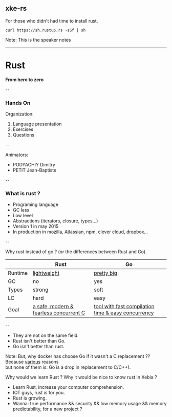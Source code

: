 <!-- .slide: data-background="#2C374C" -->

## xke-rs <!-- .element: class="grisFonce2" -->
For those who didn't had time to install rust.
```
curl https://sh.rustup.rs -sSf | sh
```

Note:
    This is the speaker notes

---

# Rust

**From hero to zero** <!-- .element: class="grisFonce2" -->

--

### Hands On

Organization:
1. Language presentation
2. Exercises
3. Questions

--

Animators:
* PODYACHIY Dimitry
* PETIT Jean-Baptiste

--

### What is rust ?
* Programing language
* GC less
* Low level
* Abstractions (iterators, closure, types...)
* Version 1 in may 2015
* In production in mozilla, Atlassian, npm, clever cloud, dropbox...

--

Why rust instead of go ? (or the differences between Rust and Go).

||Rust|Go|
|---|---|---|
|Runtime|[lightweight](https://www.rust-lang.org/en-US/faq.html#does-rust-have-a-runtime)|[pretty big](https://www.quora.com/How-does-the-Go-runtime-work-What-does-it-consist-of-What-functionalities-does-it-provide-and-what-can-be-expected-from-a-developer-perspective)|
|GC|no|yes|
|Types|strong|soft|
|LC|hard|easy|
|Goal|[a safe, modern & fearless concurrent C](https://www.rust-lang.org/en-US/faq.html#what-is-this-projects-goal)|[tool with fast compilation time & easy concurrency](https://talks.golang.org/2012/splash.article)|

--

* They are not on the same field.</br>
* Rust isn't better than Go.</br>
* Go isn't better than rust.

Note:
But, why docker has choose Go if it wasn't a C replacement ?? 
Because [various](https://fr.slideshare.net/jpetazzo/docker-and-go-why-did-we-decide-to-write-docker-in-go/18-Why_GoThe_Five_Reasons_Why) reasons</br> 
but none of them is: Go is a drop in replacement to C/C++).

Why would we learn Rust ? Why it would be nice to know rust in Xebia ?
* Learn Rust, increase your computer comprehension.
* IOT guys, rust is for you.
* Rust is growing.
* Wanna: true performance && security && low memory usage && memory predictability, for a new project ?

